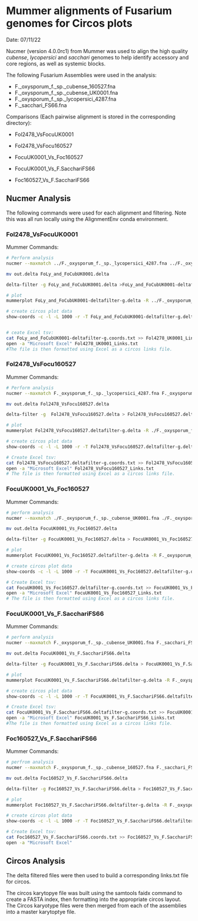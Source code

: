 # Mummer alignments of Fusarium genomes for Circos plots		

Date: 07/11/22

Nucmer (version 4.0.0rc1) from Mummer was used to align the high quality *cubense*, *lycopersici* and *sacchari* genomes to help identify accessory and core regions, as well as systemic blocks. 

The following Fusarium Assemblies were used in the analysis:

- F._oxysporum_f._sp._cubense_160527.fna
- F._oxysporum_f._sp._cubense_UK0001.fna
- F._oxysporum_f._sp._lycopersici_4287.fna
- F._sacchari_FS66.fna

Comparisons (Each pairwise alignment is stored in the corresponding directory):

- Fol2478_VsFocuUK0001 
- Fol2478_VsFocu160527 

- FocuUK0001_Vs_Foc160527      

- FocuUK0001_Vs_F.SacchariFS66 
- Foc160527_Vs_F.SacchariFS66  


## Nucmer Analysis

The following commands were used for each alignment and filtering. Note this was all run locally using the AlignmentEnv conda environment. 
### Fol2478_VsFocuUK0001

Mummer Commands:

```bash
# Perform analysis
nucmer --maxmatch ../F._oxysporum_f._sp._lycopersici_4287.fna ../F._oxysporum_f._sp._cubense_UK0001.fna 

mv out.delta FoLy_and_FoCubUK0001.delta

delta-filter -g FoLy_and_FoCubUK0001.delta >FoLy_and_FoCubUK0001-deltafilter-g.delta

# plot
mummerplot FoLy_and_FoCubUK0001-deltafilter-g.delta -R ../F._oxysporum_f._sp._lycopersici_4287.fna -Q ../F._oxysporum_f._sp._cubense_UK0001.fna --filter --layout --png

# create circos plot data
show-coords -c -l -L 1000 -r -T FoLy_and_FoCubUK0001-deltafilter-g.delta > FoLy_and_FoCubUK0001-deltafilter-g.coords.txt


# ceate Excel tsv:
cat FoLy_and_FoCubUK0001-deltafilter-g.coords.txt >> Fol4278_UK0001_Links.txt
open -a "Microsoft Excel" Fol4278_UK0001_Links.txt
#The file is then formatted using Excel as a circos links file. 

```

### Fol2478_VsFocu160527

Mummer Commands:

```bash
# Perform analysis
nucmer --maxmatch F._oxysporum_f._sp._lycopersici_4287.fna F._oxysporum_f._sp._cubense_160527.fna

mv out.delta Fol2478_VsFocu160527.delta

delta-filter -g  Fol2478_VsFocu160527.delta > Fol2478_VsFocu160527.deltafilter-g.delta

# plot
mummerplot Fol2478_VsFocu160527.deltafilter-g.delta -R ./F._oxysporum_f._sp._lycopersici_4287.fna -Q F._oxysporum_f._sp._cubense_160527.fna --filter --layout --png

# create circos plot data
show-coords -c -l -L 1000 -r -T Fol2478_VsFocu160527.deltafilter-g.delta > Fol2478_VsFocu160527.deltafilter-g.coords.txt

# Create Excel tsv:
cat Fol2478_VsFocu160527.deltafilter-g.coords.txt >> Fol2478_VsFocu160527_Links.txt
open -a "Microsoft Excel" Fol2478_VsFocu160527_Links.txt
# The file is then formatted using Excel as a circos links file. 
```

### FocuUK0001_Vs_Foc160527

Mummer Commands:

```bash
# perform analysis
nucmer --maxmatch ./F._oxysporum_f._sp._cubense_UK0001.fna ./F._oxysporum_f._sp._cubense_160527.fna

mv out.delta FocuUK0001_Vs_Foc160527.delta

delta-filter -g FocuUK0001_Vs_Foc160527.delta > FocuUK0001_Vs_Foc160527.deltafilter-g.delta

# plot
mummerplot FocuUK0001_Vs_Foc160527.deltafilter-g.delta -R F._oxysporum_f._sp._cubense_UK0001.fna -Q F._oxysporum_f._sp._cubense_160527.fna --filter --layout --png

# create circos plot data
show-coords -c -l -L 1000 -r -T FocuUK0001_Vs_Foc160527.deltafilter-g.delta > FocuUK0001_Vs_Foc160527.deltafilter-g.coords.txt

# Create Excel tsv:
cat FocuUK0001_Vs_Foc160527.deltafilter-g.coords.txt >> FocuUK0001_Vs_Foc160527_Links.txt
open -a "Microsoft Excel" FocuUK0001_Vs_Foc160527_Links.txt
# The file is then formatted using Excel as a circos links file. 
```

### FocuUK0001_Vs_F.SacchariFS66

Mummer Commands:

```bash
# perform analysis
nucmer --maxmatch F._oxysporum_f._sp._cubense_UK0001.fna F._sacchari_FS66.fna 

mv out.delta FocuUK0001_Vs_F.SacchariFS66.delta

delta-filter -g FocuUK0001_Vs_F.SacchariFS66.delta > FocuUK0001_Vs_F.SacchariFS66.deltafilter-g.delta

# plot
mummerplot FocuUK0001_Vs_F.SacchariFS66.deltafilter-g.delta -R F._oxysporum_f._sp._cubense_UK0001.fna -Q F._sacchari_FS66.fna --filter --layout --png

# create circos plot data 
show-coords -c -l -L 1000 -r -T FocuUK0001_Vs_F.SacchariFS66.deltafilter-g.delta > FocuUK0001_Vs_F.SacchariFS66.deltafilter-g.coords.txt

# Create Excel tsv:
cat FocuUK0001_Vs_F.SacchariFS66.deltafilter-g.coords.txt >> FocuUK0001_Vs_F.SacchariFS66_Links.txt
open -a "Microsoft Excel" FocuUK0001_Vs_F.SacchariFS66_Links.txt 
#The file is then formatted using Excel as a circos links file. 
```

### Foc160527_Vs_F.SacchariFS66

Mummer Commands:

```bash
# perfrom analysis
nucmer --maxmatch F._oxysporum_f._sp._cubense_160527.fna F._sacchari_FS66.fna

mv out.delta Foc160527_Vs_F.SacchariFS66.delta

delta-filter -g Foc160527_Vs_F.SacchariFS66.delta > Foc160527_Vs_F.SacchariFS66.deltafilter-g.delta

# plot
mummerplot Foc160527_Vs_F.SacchariFS66.deltafilter-g.delta -R F._oxysporum_f._sp._cubense_160527.fna -Q F._sacchari_FS66.fna --filter --layout --png

# create circos plot data
show-coords -c -l -L 1000 -r -T Foc160527_Vs_F.SacchariFS66.deltafilter-g.delta > Foc160527_Vs_F.SacchariFS66.coords.txt

# Create Excel tsv:
cat Foc160527_Vs_F.SacchariFS66.coords.txt >> Foc160527_Vs_F.SacchariFS66_Links.txt
open -a "Microsoft Excel" 
```

## Circos Analysis

The delta filtered files were then used to build a corresponding links.txt file for circos.

The circos karytopye file was built using the samtools faidx command to create a FASTA index, then formatting into the appropriate circos layout. The Circos karyotype files were then merged from each of the assemblies into a master karytoptye file.